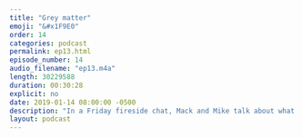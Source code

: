 ```yaml
---
title: "Grey matter"
emoji: "&#x1F9E0"
order: 14
categories: podcast
permalink: ep13.html
episode_number: 14
audio_filename: "ep13.m4a"
length: 30229588
duration: 00:30:28
explicit: no
date: 2019-01-14 08:00:00 -0500
description: "In a Friday fireside chat, Mack and Mike talk about what it means to be \"productive\" all of the time."
layout: podcast
---
```

